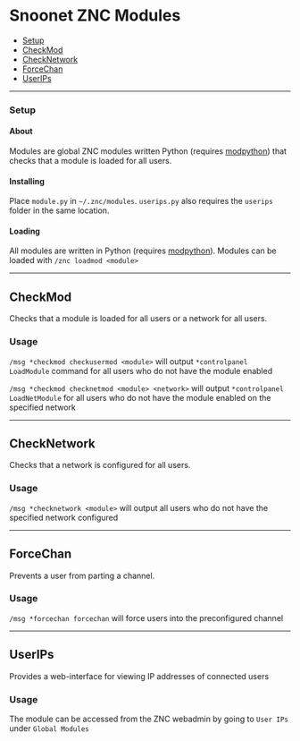 # Snoonet ZNC Modules

- [Setup](#setup)
- [CheckMod](#checkmod)
- [CheckNetwork](#checknetwork)
- [ForceChan](#forcechan)
- [UserIPs](#userips)

---

### Setup

#### About

Modules are global ZNC modules written Python (requires [modpython](http://wiki.znc.in/Modpython)) that checks that a module is loaded for all users.

#### Installing

Place `module.py` in `~/.znc/modules`. `userips.py` also requires the `userips` folder in the same location.

#### Loading

All modules are written in Python (requires [modpython](http://wiki.znc.in/Modpython)). Modules can be loaded with `/znc loadmod <module>`

---

## CheckMod

Checks that a module is loaded for all users or a network for all users.

### Usage

`/msg *checkmod checkusermod <module>` will output `*controlpanel LoadModule` command for all users who do not have the module enabled

`/msg *checkmod checknetmod <module> <network>` will output `*controlpanel LoadNetModule` for all users who do not have the module enabled on the specified network

---

## CheckNetwork

Checks that a network is configured for all users.

### Usage

`/msg *checknetwork <module>` will output all users who do not have the specified network configured

---

## ForceChan

Prevents a user from parting a channel.

### Usage

`/msg *forcechan forcechan` will force users into the preconfigured channel

---

## UserIPs

Provides a web-interface for viewing IP addresses of connected users

### Usage

The module can be accessed from the ZNC webadmin by going to `User IPs` under `Global Modules`
